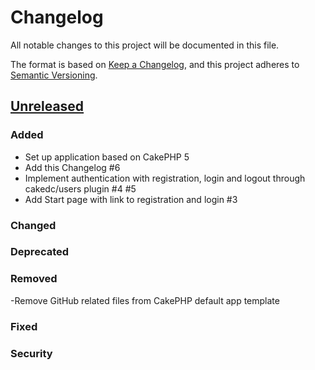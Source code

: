 # Changelog

All notable changes to this project will be documented in this file.

The format is based on [Keep a Changelog](https://keepachangelog.com/en/1.1.0/),
and this project adheres to [Semantic Versioning](https://semver.org/spec/v2.0.0.html).

## [Unreleased](https://github.com/orca-services/netvibes-replacement/tree/master)

### Added

- Set up application based on CakePHP 5
- Add this Changelog #6
- Implement authentication with registration, login and logout through cakedc/users plugin #4 #5
- Add Start page with link to registration and login #3

### Changed

### Deprecated

### Removed

-Remove GitHub related files from CakePHP default app template

### Fixed

### Security
